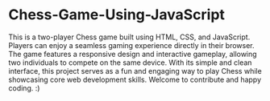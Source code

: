 # Chess-Game-Using-JavaScript

This is a two-player Chess game built using HTML, CSS, and JavaScript. Players can enjoy a seamless gaming experience directly in their browser. The game features a responsive design and interactive gameplay, allowing two individuals to compete on the same device. 
With its simple and clean interface, this project serves as a fun and engaging way to play Chess while showcasing core web development skills.
Welcome to contribute and happy coding. :)
